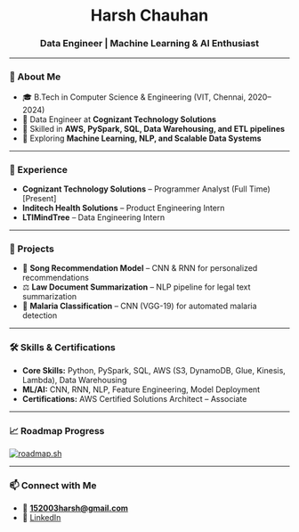 <h1 align="center">Harsh Chauhan</h1>
<h3 align="center">Data Engineer | Machine Learning & AI Enthusiast</h3>

---

### 🚀 About Me
- 🎓 B.Tech in Computer Science & Engineering (VIT, Chennai, 2020–2024)  
- 💼 Data Engineer at **Cognizant Technology Solutions**  
- 🔭 Skilled in **AWS, PySpark, SQL, Data Warehousing, and ETL pipelines**  
- 🌱 Exploring **Machine Learning, NLP, and Scalable Data Systems**  

---

### 💼 Experience
- **Cognizant Technology Solutions** – Programmer Analyst (Full Time)  [Present]
- **Inditech Health Solutions** – Product Engineering Intern  
- **LTIMindTree** – Data Engineering Intern  

---

### 📂 Projects
- 🎵 **Song Recommendation Model** – CNN & RNN for personalized recommendations  
- ⚖️ **Law Document Summarization** – NLP pipeline for legal text summarization  
- 🧬 **Malaria Classification** – CNN (VGG-19) for automated malaria detection  

---

### 🛠️ Skills & Certifications
- **Core Skills:** Python, PySpark, SQL, AWS (S3, DynamoDB, Glue, Kinesis, Lambda), Data Warehousing  
- **ML/AI:** CNN, RNN, NLP, Feature Engineering, Model Deployment  
- **Certifications:** AWS Certified Solutions Architect – Associate  

---

### 📈 Roadmap Progress
[![roadmap.sh](https://roadmap.sh/card/tall/645ddbc25e197f85a2c4a2bc?variant=dark&roadmaps=sql%2Caws%2Cmachine-learning)](https://roadmap.sh)

---

### 📫 Connect with Me
- 📧 **152003harsh@gmail.com**  
- 💼 [LinkedIn](https://www.linkedin.com/in/harsh-chauhan-7645ab1bb/)  
